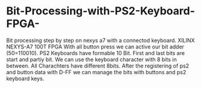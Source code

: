 # Bit-Processing-with-PS2-Keyboard-FPGA-
Bit processing step by step on nexys a7 with a connectod keyboard.
XILINX NEXYS-A7 100T FPGA
With all button press we can active our bit adder (50=110010). PS2 Keyboards have formable 10 Bit. First and last bits are start and partiy bit. We can use the keyboard character with 8 bits in between. All Charachters have different 8bits. After the registering of ps2 and button data with D-FF we can manage the bits with buttons and ps2 keyboard keys.
